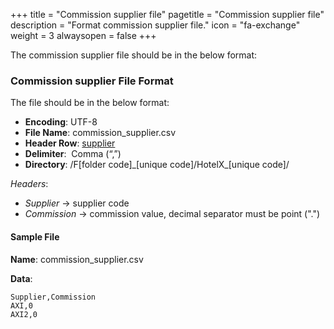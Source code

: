+++
title = "Commission supplier file"
pagetitle = "Commission supplier file"
description = "Format commission supplier file."
icon = "fa-exchange"
weight = 3
alwaysopen = false
+++

The commission supplier file should be in the below format:

### Commission supplier File Format

The file should be in the below format:

* **Encoding**: UTF-8 
* **File Name**: commission\_supplier.csv 
* **Header Row**: [supplier](/travelgatex/concepts/common-resources)
* **Delimiter**:  Comma (“,”) 
* **Directory**: /F[folder code]\_[unique code]/HotelX\_[unique code]/

_Headers_:

* _Supplier_ → supplier code 
* _Commission_ → commission value, decimal separator must be point (".")

#### Sample File

**Name**: commission\_supplier.csv

**Data**:

```csv
Supplier,Commission
AXI,0
AXI2,0
```
